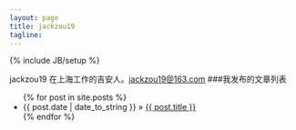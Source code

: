 ```yaml
---
layout: page
title: jackzou19
tagline: 
---
```

{% include JB/setup %}

jackzou19 在上海工作的吉安人。jackzou19@163.com 
###我发布的文章列表
<ul class="posts">
  {% for post in site.posts %}
    <li><span>{{ post.date | date_to_string }}</span> &raquo; <a href="{{ BASE_PATH }}{{ post.url }}">{{ post.title }}</a></li>
  {% endfor %}
</ul>



